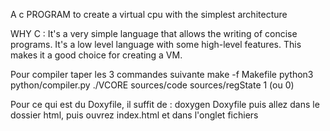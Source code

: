 A c PROGRAM to create a virtual cpu with the simplest architecture

WHY C :
It's a very simple language that allows the writing of concise programs.
It's a low level language with some high-level features. This makes it a good choice for creating a VM.

Pour compiler taper les 3 commandes suivante
make -f Makefile
python3 python/compiler.py
./VCORE sources/code sources/regState 1 (ou 0)


Pour ce qui est du Doxyfile, il suffit de :
	doxygen Doxyfile
	puis allez dans le dossier html, puis ouvrez index.html et dans l'onglet fichiers
